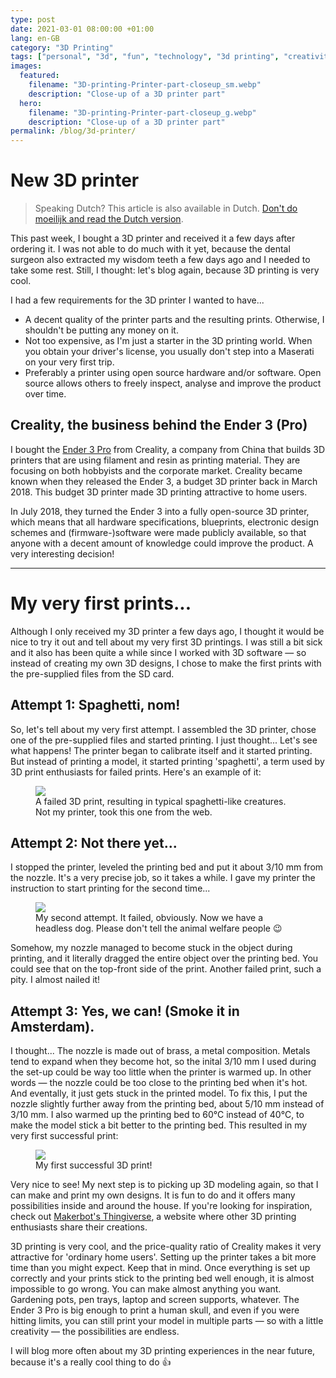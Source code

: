 ```yaml
---
type: post
date: 2021-03-01 08:00:00 +01:00
lang: en-GB
category: "3D Printing"
tags: ["personal", "3d", "fun", "technology", "3d printing", "creativity"]
images:
  featured:
    filename: "3D-printing-Printer-part-closeup_sm.webp"
    description: "Close-up of a 3D printer part"
  hero:
    filename: "3D-printing-Printer-part-closeup_g.webp"
    description: "Close-up of a 3D printer part"
permalink: /blog/3d-printer/
---
```


# New 3D printer

> Speaking Dutch? This article is also available in Dutch. [Don't do moeilijk and read the Dutch version][Dutch article version].

This past week, I bought a 3D printer and received it a few days after ordering it. I was not able to do much with it yet, because the dental surgeon also <tooltip text="I might just sound stupid now">extracted my wisdom teeth</tooltip> a few days ago and I <tooltip text="went AWOL">needed to take some rest</tooltip>. Still, I thought: let's blog again, because 3D printing is very cool. 

I had a few requirements for the 3D printer I wanted to have...

- A decent quality of the printer parts and the resulting prints. Otherwise, I shouldn't be putting any money on it.
- Not too expensive, as I'm just a starter in the 3D printing world. When you obtain your driver's license, you usually don't step into a <tooltip text="a luxury supercar">Maserati</tooltip> on your very first trip.
- Preferably a printer using open source hardware and/or software. Open source allows others to freely inspect, analyse and improve the product over time.

## Creality, the business behind the Ender 3 (Pro)

I bought the [Ender 3 Pro][] from Creality, a company from China that builds 3D printers that are using filament and resin as printing material. They are focusing on both hobbyists and the corporate market. Creality became known when they released the Ender 3, a budget 3D printer back in March 2018. This budget 3D printer made 3D printing attractive to home users.


In July 2018, they turned the Ender 3 into a fully open-source 3D printer, which means that all hardware specifications, blueprints, electronic design schemes and (<tooltip text="software that controls the hardware pieces like the motors and acutators, on a low-level basis">firmware</tooltip>-)software were made publicly available, so that anyone with a decent amount of knowledge could improve the product. A very interesting decision!

---

# My very first prints...

Although I only received my 3D printer a few days ago, I thought it would be nice to try it out and tell about my very first 3D printings. I was still a bit sick and it also has been quite a while since I worked with 3D software &mdash; so instead of creating my own 3D designs, I chose to make the first prints with the pre-supplied files from the SD card. 

## Attempt 1: Spaghetti, nom!

So, let's tell about my very first attempt. I assembled the 3D printer, chose one of the pre-supplied files and started printing. I just thought... Let's see what happens! The printer began to calibrate itself and it started printing. But instead of printing a model, it started printing 'spaghetti', a term used by 3D print enthusiasts for failed prints. Here's an example of it:

<figure><img src="/assets/img/content/blog/3D-printing-Spaghetti.webp"/><figcaption>A failed 3D print, resulting in typical spaghetti-like creatures. Not my printer, took this one from the web.</figcaption></figure>

## Attempt 2: Not there yet...

I stopped the printer, leveled the printing bed and put it about 3/10 mm from the nozzle. It's a very precise job, so it takes a while. I gave my printer the instruction to start printing for the second time...

<figure><img src="/assets/img/content/blog/3D-printing-Second-failed-print.webp"/><figcaption>My second attempt. It failed, obviously. Now we have a headless dog. Please don't tell the animal welfare people &#x1f609;</figcaption></figure>

Somehow, my nozzle managed to become stuck in the object during printing, and it literally dragged the entire object over the printing bed. You could see that on the top-front side of the print. Another failed print, such a pity. I almost nailed it!

## Attempt 3: Yes, we can! (Smoke it in Amsterdam).

I thought... The nozzle is made out of brass, a metal composition. Metals tend to expand when they become hot, so the inital 3/10 mm I used during the set-up could be way too little when the printer is warmed up. In other words &mdash; the nozzle could be too close to the printing bed when it's hot. And eventally, it just gets stuck in the printed model. To fix this, I put the nozzle slightly further away from the printing bed, about 5/10 mm instead of 3/10 mm. I also warmed up the printing bed to 60&deg;C instead of 40&deg;C, to make the model stick a bit better to the printing bed. This resulted in my very first successful print:

<figure><img src="/assets/img/content/blog/3D-printing-First-successful-print.webp"/><figcaption>My first successful 3D print!</figcaption></figure>

Very nice to see! My next step is to picking up 3D modeling again, so that I can make and print my own designs. It is fun to do and it offers many possibilities inside and around the house. If you're looking for inspiration, check out [Makerbot's Thingiverse][], a website where other 3D printing enthusiasts share their creations.

3D printing is very cool, and the price-quality ratio of Creality makes it very attractive for '<tooltip text="real geeks">ordinary home users</tooltip>'. Setting up the printer takes a bit more time than you might expect. Keep that in mind. Once everything is set up correctly and your prints stick to the printing bed well enough, it is <tooltip text="still">almost</tooltip> impossible to go wrong. You can make almost anything you want. Gardening pots, pen trays, laptop and screen supports, whatever. The Ender 3 Pro is big enough to print a human skull, and even if you were hitting limits, you can still print your model in multiple parts &mdash; so with a little creativity &mdash; the possibilities are endless.

I will blog more often about my 3D printing experiences in the near future, because it's a really cool thing to do :+1:

[Dutch article version]: /nl/blog/3d-printer
[Ender 3 Pro]: https://www.creality3dofficial.com/products/creality-ender-3-pro-3d-printer	"Order page of the Ender 3 Pro, a 3D printer made by Creality"
[Makerbot's Thingiverse]: https://www.thingiverse.com/	"Makerbot Thingiverse, a website where 3D artists share their creations."
